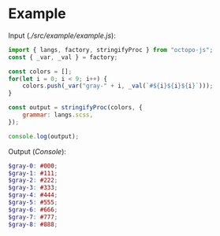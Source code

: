 # Example

Input (*./src/example/example.js*):

```js
import { langs, factory, stringifyProc } from "octopo-js";
const { _var, _val } = factory;

const colors = [];
for(let i = 0; i < 9; i++) {
    colors.push(_var("gray-" + i, _val(`#${i}${i}${i}`)));
}

const output = stringifyProc(colors, {
    grammar: langs.scss,
});

console.log(output);
```

Output (*Console*):

```scss
$gray-0: #000;
$gray-1: #111;
$gray-2: #222;
$gray-3: #333;
$gray-4: #444;
$gray-5: #555;
$gray-6: #666;
$gray-7: #777;
$gray-8: #888;
```